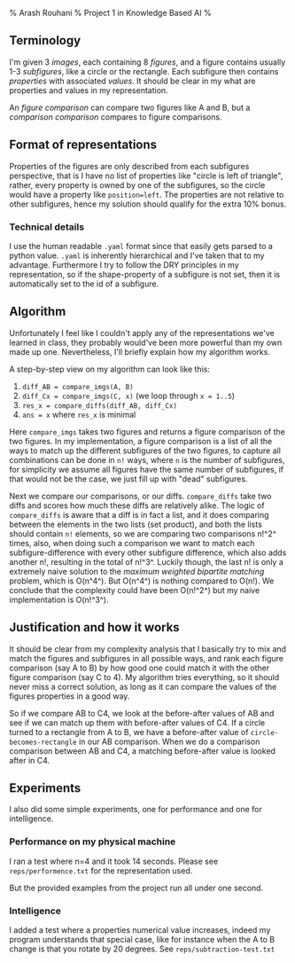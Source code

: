 % Arash Rouhani
% Project 1 in Knowledge Based AI
%

## Terminology

I'm given 3 *images*, each containing 8 *figures*, and a figure contains
usually 1-3 *subfigures*, like a circle or the rectangle. Each
subfigure then contains *properties* with associated *values*. It should
be clear in my what are properties and values in my representation.

An *figure comparison* can compare two figures like A and B, but a
*comparison comparison* compares to figure comparisons.

## Format of representations

Properties of the figures are only described from each subfigures
perspective, that is I have no list of properties like "circle is left
of triangle", rather, every property is owned by one of the subfigures,
so the circle would have a property like `position=left`.  The
properties are not relative to other subfigures, hence my solution
should qualify for the extra 10% bonus.

### Technical details

I use the human readable `.yaml` format since that easily gets parsed to
a python value. `.yaml` is inherently hierarchical and I've taken that
to my advantage. Furthermore I try to follow the DRY principles in my representation,
so if the shape-property of a subfigure is not set, then it is
automatically set to the id of a subfigure.

## Algorithm

Unfortunately I feel like I couldn't apply any of the representations
we've learned in class, they probably would've been more powerful than
my own made up one. Nevertheless, I'll briefly explain how my algorithm
works.

A step-by-step view on my algorithm can look like this:

  1. `diff_AB = compare_imgs(A, B)`
  2. `diff_Cx = compare_imgs(C, x)` (we loop through `x = 1..5`)
  3. `res_x = compare_diffs(diff_AB, diff_Cx)`
  4. `ans = x` where `res_x` is minimal

Here `compare_imgs` takes two figures and returns a figure comparison
of the two figures. In my implementation, a figure comparison is a list
of all the ways to match up the different subfigures of the two figures,
to capture all combinations can be done in `n!` ways,
where `n` is the number of subfigures, for simplicity we assume all
figures
have the same number of subfigures, if that would not be the case, we just
fill up with "dead" subfigures.

Next we compare our comparisons, or our diffs. `compare_diffs` take two
diffs and scores how much these diffs are relatively alike. The logic of
`compare_diffs` is aware that a diff is in fact a list, and it does
comparing between the elements in the two lists (set product), and both
the lists should contain `n!` elements, so we are comparing two
comparisons n!^2^ times, also, when doing such a comparison we want to
match each subfigure-difference with every other subfigure difference,
which also adds another n!, resulting in the total of n!^3^. Luckily
though, the last n! is only a extremely naive solution to the *maximum
weighted bipartite matching* problem, which is O(n^4^). But O(n^4^) is nothing
compared to O(n!). We conclude that the complexity could have been
O(n!^2^) but my naive implementation is O(n!^3^).

## Justification and how it works

It should be clear from my complexity analysis that I basically try to
mix and match the figures and subfigures in all possible ways, and rank
each figure comparison (say A to B) by how good one could match it with
the other figure comparison (say C to 4). My algorithm tries
everything, so it should never miss a correct solution, as long as it can
compare the values of the figures properties in a good way.

So if we compare AB to C4, we look at the before-after values of AB and
see if we can match up them with before-after values of C4. If a circle
turned to a rectangle from A to B, we have a before-after value of
`circle-becomes-rectangle` in our AB comparison. When we do a
comparison comparison between AB and C4, a matching before-after value
is looked after in C4.

## Experiments

I also did some simple experiments, one for performance and one for
intelligence.

### Performance on my physical machine

I ran a test where n=4 and it took 14 seconds. Please see
`reps/performence.txt` for the representation used.

But the provided examples from the project run all under one second.

### Intelligence

I added a test where a properties numerical value increases, indeed my
program understands that special case, like for instance when the A to B
change is that you rotate by 20 degrees. See `reps/subtraction-test.txt`
